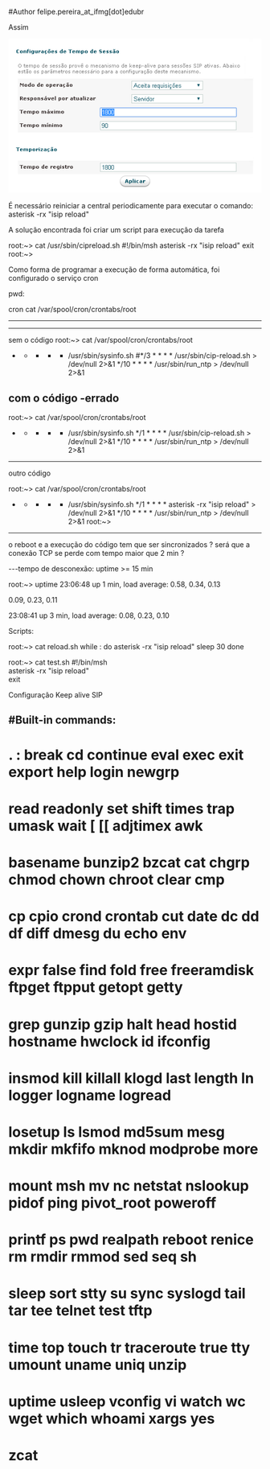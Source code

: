 #Author felipe.pereira_at_ifmg[dot]edu<one-more-dot>br

Assim


![Figura 1: Exemplo de comunicação de um celular para um web site através de uma VPN.](/images/01.png)



É necessário reiniciar a central periodicamente para executar o comando: asterisk -rx "isip reload"


A solução encontrada foi criar um script para execução da tarefa

root:~> cat /usr/sbin/cipreload.sh
#!/bin/msh
asterisk -rx "isip reload"
exit
root:~>

Como forma de programar a execução de forma automática, foi configurado o serviço cron


pwd:

cron
cat /var/spool/cron/crontabs/root

----
----
sem o código
root:~> cat /var/spool/cron/crontabs/root
* * * * * /usr/sbin/sysinfo.sh
#*/3 * * * * /usr/sbin/cip-reload.sh > /dev/null 2>&1
*/10 * * * * /usr/sbin/run_ntp > /dev/null 2>&1


com o código -errado
-----------


root:~> cat /var/spool/cron/crontabs/root
* * * * * /usr/sbin/sysinfo.sh
*/1 * * * * /usr/sbin/cip-reload.sh > /dev/null 2>&1
*/10 * * * * /usr/sbin/run_ntp > /dev/null 2>&1


-----------


outro código


root:~> cat /var/spool/cron/crontabs/root
* * * * * /usr/sbin/sysinfo.sh
*/1 * * * * asterisk -rx "isip reload" > /dev/null 2>&1
*/10 * * * * /usr/sbin/run_ntp > /dev/null 2>&1
root:~>

-----









o reboot e a execução do código tem que ser sincronizados ? será que a conexão TCP se perde com tempo maior que 2 min ?


---tempo de desconexão:
uptime >= 15 min



root:~> uptime
 23:06:48 up 1 min, load average: 0.58, 0.34, 0.13


0.09, 0.23, 0.11


 23:08:41 up 3 min, load average: 0.08, 0.23, 0.10





Scripts:





root:~> cat reload.sh
while :
do
	asterisk -rx "isip reload"
	sleep 30
	done



root:~> cat test.sh
#!/bin/msh                                                                      
asterisk -rx "isip reload"                                                      
exit


Configuração Keep alive SIP









#Built-in commands:
-------------------
#	. : break cd continue eval exec exit export help login newgrp
#	read readonly set shift times trap umask wait [ [[ adjtimex awk
#	basename bunzip2 bzcat cat chgrp chmod chown chroot clear cmp
#	cp cpio crond crontab cut date dc dd df diff dmesg du echo env
#	expr false find fold free freeramdisk ftpget ftpput getopt getty
#	grep gunzip gzip halt head hostid hostname hwclock id ifconfig
#	insmod kill killall klogd last length ln logger logname logread
#	losetup ls lsmod md5sum mesg mkdir mkfifo mknod modprobe more
#	mount msh mv nc netstat nslookup pidof ping pivot_root poweroff
#	printf ps pwd realpath reboot renice rm rmdir rmmod sed seq sh
#	sleep sort stty su sync syslogd tail tar tee telnet test tftp
#	time top touch tr traceroute true tty umount uname uniq unzip
#	uptime usleep vconfig vi watch wc wget which whoami xargs yes
#	zcat
